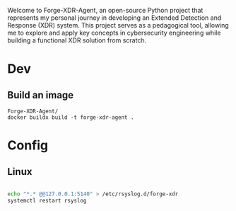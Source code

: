 Welcome to Forge-XDR-Agent, an open-source Python project that represents my personal journey in developing an Extended Detection and Response (XDR) system. This project serves as a pedagogical tool, allowing me to explore and apply key concepts in cybersecurity engineering while building a functional XDR solution from scratch.

# Dev
## Build an image

```shell
Forge-XDR-Agent/                                    
docker buildx build -t forge-xdr-agent .
```

# Config
## Linux

```bash

echo "*.* @@127.0.0.1:5140" > /etc/rsyslog.d/forge-xdr
systemctl restart rsyslog

```